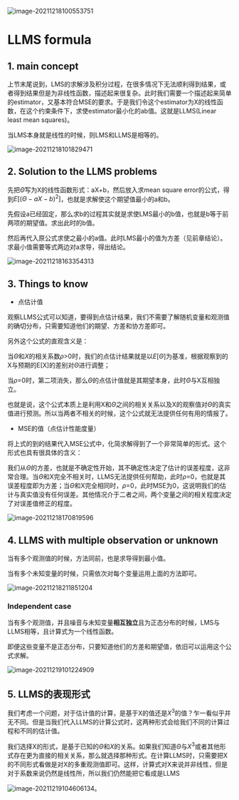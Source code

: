 ![image-20211218100553751](https://gitee.com/joy_thestraydog/typora/raw/master/img/image-20211218100553751.png)

# LLMS formula

## 1. main concept

上节末尾说到，LMS的求解涉及积分过程，在很多情况下无法顺利得到结果，或者得到结果但是为非线性函数，描述起来很复杂。此时我们需要一个描述起来简单的estimator，又基本符合MSE的要求。于是我们令这个estimator为X的线性函数，在这个约束条件下，求使estimator最小化的ab值。这就是LLMS(Linear least mean squares)。

当LMS本身就是线性的时候，则LMS和LLMS是相等的。

![image-20211218101829471](https://gitee.com/joy_thestraydog/typora/raw/master/img/image-20211218101829471.png)

## 2. Solution to the LLMS problems

先把$\hat{\Theta}$写为X的线性函数形式：aX+b，然后放入求mean square error的公式，得到$E[(\Theta-aX-b)^2]$，也就是求解使这个期望值最小的a和b。

先假设a已经固定，那么求b的过程其实就是求使LMS最小的b值，也就是b等于前两项的期望值。求出此时的b值。

然后再代入原公式求使之最小的a值。此时LMS最小的值为方差（见前章结论）。求最小值需要等式两边对a求导，得出结论。

![image-20211218163354313](https://gitee.com/joy_thestraydog/typora/raw/master/img/image-20211218163354313.png)

## 3. Things to know

- 点估计值

观察LLMS公式可以知道，要得到点估计结果，我们不需要了解随机变量和观测值的确切分布，只需要知道他们的期望、方差和协方差即可。

另外这个公式的直观含义是：

当$\Theta$和$X$的相关系数$\rho$>0时，我们的点估计结果就是以$E[\Theta]$为基准，根据观察到的X与预期的E[X]的差别对$\Theta$进行调整；

当$\rho$=0时，第二项消失，那么$\Theta$的点估计值就是其期望本身，此时$\Theta$与X互相独立。

也就是说，这个公式本质上是利用X和$\Theta$之间的相关关系以及X的观察值对$\Theta$的真实值进行预测。所以当两者不相关的时候，这个公式就无法提供任何有用的情报了。

- MSE的值（点估计性能度量）

将上式的到的结果代入MSE公式中，化简求解得到了一个非常简单的形式。这个形式也具有很具体的含义：

我们从$\Theta$的方差，也就是不确定性开始，其不确定性决定了估计的误差程度，这非常合理。当$\Theta$和X完全不相关时，LLMS无法提供任何帮助，此时$\rho$=0，也就是其误差程度即为方差；当$\Theta$和X完全相同时，$\rho$=0，此时MSE为0，这说明我们的估计与真实值没有任何误差。其他情况介于二者之间，两个变量之间的相关程度决定了对误差值修正的程度。

![image-20211218170819596](https://gitee.com/joy_thestraydog/typora/raw/master/img/image-20211218170819596.png)

## 4. LLMS with multiple observation or unknown

当有多个观测值的时候，方法同前，也是求导得到最小值。

当有多个未知变量的时候，只需依次对每个变量运用上面的方法即可。

![image-20211218211851204](https://gitee.com/joy_thestraydog/typora/raw/master/img/image-20211218211851204.png)

### Independent case

当有多个观测值，并且噪音与未知变量**相互独立**且为正态分布的时候，LMS与LLMS相等，且计算式为一个线性函数。

即便这些变量不是正态分布，只要知道他们的方差和期望值，依旧可以运用这个公式求解。

![image-20211219101224909](https://gitee.com/joy_thestraydog/typora/raw/master/img/image-20211219101224909.png)

## 5. LLMS的表现形式

我们考虑一个问题，对于估计值的计算，是基于X的值还是$X^3$的值？乍一看似乎并无不同。但是当我们代入LLMS的计算公式时，这两种形式会给我们不同的计算过程和不同的估计值。

我们选择X的形式，是基于已知的$\Theta$和$X$的关系。如果我们知道$\Theta$与$X^3$​或者其他形式存在更为直接的相关关系，那么就选择那种形式。在计算LLMS时，只需要把X的不同形式看做是对X的多重观测值即可。这样，计算式对X来说并非线性，但是对于系数来说仍然是线性所，所以我们仍然能把它看成是LLMS

![image-20211219104606134](https://gitee.com/joy_thestraydog/typora/raw/master/img/image-20211219104606134.png)。

